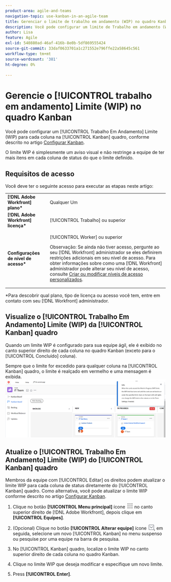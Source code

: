 ```yaml
---
product-area: agile-and-teams
navigation-topic: use-kanban-in-an-agile-team
title: Gerenciar o limite de trabalho em andamento (WIP) no quadro Kanban
description: Você pode configurar um limite de Trabalho em andamento (WIP) para cada coluna no quadro Kanban. O limite WIP é simplesmente um aviso visual e não restringe a equipe de ter mais itens em cada coluna de status do que o limite definido.
author: Lisa
feature: Agile
exl-id: 540880ad-46af-416b-8e0b-5df869555424
source-git-commit: 33daf0633701a1c271552e796ffe22a58645c561
workflow-type: tm+mt
source-wordcount: '381'
ht-degree: 0%

---
```


# Gerencie o [!UICONTROL trabalho em andamento] Limite (WIP) no quadro Kanban

Você pode configurar um [!UICONTROL Trabalho Em Andamento] Limite (WIP) para cada coluna na [!UICONTROL Kanban] quadro, conforme descrito no artigo [Configurar Kanban](../../agile/get-started-with-agile-in-workfront/configure-kanban.md).

O limite WIP é simplesmente um aviso visual e não restringe a equipe de ter mais itens em cada coluna de status do que o limite definido.

## Requisitos de acesso

Você deve ter o seguinte acesso para executar as etapas neste artigo:

<table style="table-layout:auto"> 
 <col> 
 <col> 
 <tbody> 
  <tr> 
   <td role="rowheader"><strong>[!DNL Adobe Workfront] plano*</strong></td> 
   <td> <p>Qualquer Um</p> </td> 
  </tr> 
  <tr> 
   <td role="rowheader"><strong>[!DNL Adobe Workfront] licença*</strong></td> 
   <td> <p>[!UICONTROL Trabalho] ou superior</p> </td> 
  </tr> 
  <tr> 
   <td role="rowheader"><strong>Configurações de nível de acesso*</strong></td> 
   <td> <p>[!UICONTROL Worker] ou superior</p> <p>Observação: Se ainda não tiver acesso, pergunte ao seu [!DNL Workfront] administrador se eles definirem restrições adicionais em seu nível de acesso. Para obter informações sobre como uma [!DNL Workfront] administrador pode alterar seu nível de acesso, consulte <a href="../../administration-and-setup/add-users/configure-and-grant-access/create-modify-access-levels.md" class="MCXref xref">Criar ou modificar níveis de acesso personalizados</a>.</p> </td> 
  </tr> 
 </tbody> 
</table>

&#42;Para descobrir qual plano, tipo de licença ou acesso você tem, entre em contato com seu [!DNL Workfront] administrador.

## Visualize o [!UICONTROL Trabalho Em Andamento] Limite (WIP) da [!UICONTROL Kanban] quadro

Quando um limite WIP é configurado para sua equipe ágil, ele é exibido no canto superior direito de cada coluna no quadro Kanban (exceto para o [!UICONTROL Concluído] coluna).

Sempre que o limite for excedido para qualquer coluna na [!UICONTROL Kanban] quadro, o limite é realçado em vermelho e uma mensagem é exibida.\
![Limite WIP](assets/kanban-wip.png)

## Atualize o [!UICONTROL Trabalho Em Andamento] Limite (WIP) do [!UICONTROL Kanban] quadro

Membros da equipe com [!UICONTROL Editar] os direitos podem atualizar o limite WIP para cada coluna de status diretamente do [!UICONTROL Kanban] quadro. Como alternativa, você pode atualizar o limite WIP conforme descrito no artigo [Configurar Kanban](../../agile/get-started-with-agile-in-workfront/configure-kanban.md).

1. Clique no botão **[!UICONTROL Menu principal]** ícone ![](assets/main-menu-icon.png) no canto superior direito de [!DNL Adobe Workfront], depois clique em **[!UICONTROL Equipes]**.

1. (Opcional) Clique no botão **[!UICONTROL Alterar equipe]** ícone ![Ícone Alternar equipe](assets/switch-team-icon.png), em seguida, selecione um novo [!UICONTROL Kanban] no menu suspenso ou pesquise por uma equipe na barra de pesquisa.

1. No [!UICONTROL Kanban] quadro, localize o limite WIP no canto superior direito de cada coluna no quadro Kanban.
1. Clique no limite WIP que deseja modificar e especifique um novo limite.
1. Press **[!UICONTROL Enter]**.
